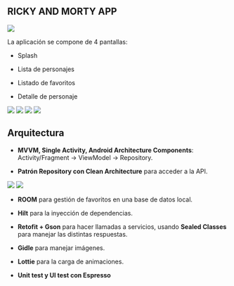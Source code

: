 ## RICKY AND MORTY APP

![](https://github.com/txoksue/rickyandmorty-app/blob/master/screenshots/rick_and_morty_background.png)

La aplicación se compone de 4 pantallas:

- Splash

- Lista de personajes

- Listado de favoritos

- Detalle de personaje

![](https://github.com/txoksue/rickyandmorty-app/blob/master/screenshots/splash.png)
![](https://github.com/txoksue/rickyandmorty-app/blob/master/screenshots/characters_list.png)
![](https://github.com/txoksue/rickyandmorty-app/blob/master/screenshots/favorites_list.png)
![](https://github.com/txoksue/rickyandmorty-app/blob/master/screenshots/character_detail.png)

## Arquitectura

* **MVVM, Single Activity, Android Architecture Components**: Activity/Fragment -> ViewModel -> Repository.

* **Patrón Repository con Clean Architecture** para acceder a la API.

![](https://github.com/txoksue/rickyandmorty-app/blob/master/screenshots/repository_architecture.png)
![](https://github.com/txoksue/rickyandmorty-app/blob/master/screenshots/clean-architecture-own-layers.png)

* **ROOM** para gestión de favoritos en una base de datos local.

* **Hilt** para la inyección de dependencias.

* **Retofit + Gson** para hacer llamadas a servicios, usando **Sealed Classes** para manejar las distintas respuestas.
    
* **Gidle** para manejar imágenes.

* **Lottie** para la carga de animaciones.
    
* **Unit test y UI test con Espresso**




